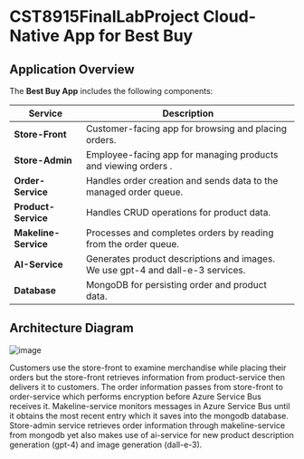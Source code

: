 # CST8915FinalLabProject Cloud-Native App for Best Buy

## Application Overview
The **Best Buy App** includes the following components:

| Service              | Description                                                  |                                     
| -------------------- | ------------------------------------------------------------ |  
| **Store-Front**      | Customer-facing app for browsing and placing orders.         |                                         
| **Store-Admin**      | Employee-facing app for managing products and viewing orders . |                                          
| **Order-Service**    | Handles order creation and sends data to the managed order queue. | 
| **Product-Service**  | Handles CRUD operations for product data.                    |                                          
| **Makeline-Service** | Processes and completes orders by reading from the order queue. |                                          
| **AI-Service**       | Generates product descriptions and images. We use gpt-4 and dall-e-3 services.                  | 
| **Database**         | MongoDB for persisting order and product data.               |                                          

## Architecture Diagram
![image](https://github.com/user-attachments/assets/f2558167-bdbe-4491-b828-2f4b17d43401)    

Customers use the store-front to examine merchandise while placing their orders but the store-front retrieves information from product-service then delivers it to customers. The order information passes from store-front to order-service which performs encryption before Azure Service Bus receives it. Makeline-service monitors messages in Azure Service Bus until it obtains the most recent entry which it saves into the mongodb database. Store-admin service retrieves order information through makeline-service from mongodb yet also makes use of ai-service for new product description generation (gpt-4) and image generation (dall-e-3).  

